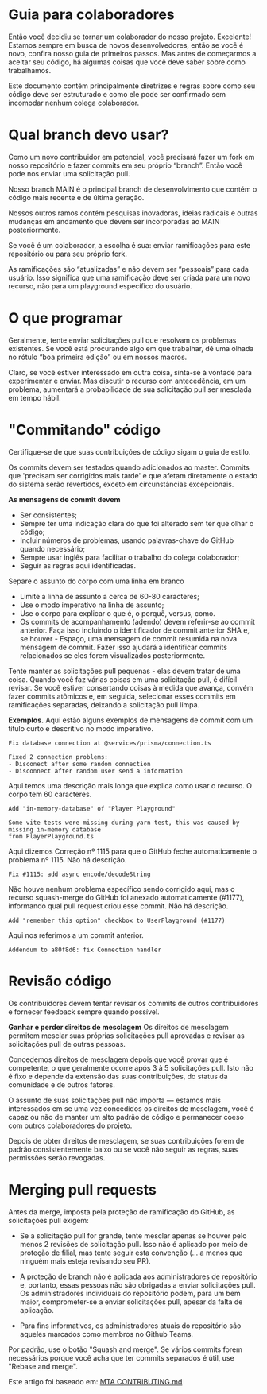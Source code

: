 # Guia para colaboradores
Então você decidiu se tornar um colaborador do nosso projeto. Excelente!
Estamos sempre em busca de novos desenvolvedores, então se você é novo, confira nosso guia de primeiros passos.
Mas antes de começarmos a aceitar seu código, há algumas coisas que você deve saber sobre como trabalhamos.

Este documento contém principalmente diretrizes e regras sobre como seu código deve ser estruturado e como ele pode ser confirmado sem incomodar nenhum colega colaborador.


# Qual branch devo usar?
Como um novo contribuidor em potencial, você precisará fazer um fork em nosso repositório e fazer commits em seu próprio “branch”. Então você pode nos enviar uma solicitação pull.

Nosso branch MAIN é o principal branch de desenvolvimento que contém o código mais recente e de última geração.

Nossos outros ramos contém pesquisas inovadoras, ideias radicais e outras mudanças em andamento que devem ser incorporadas ao MAIN posteriormente.

Se você é um colaborador, a escolha é sua: enviar ramificações para este repositório ou para seu próprio fork.

As ramificações são “atualizadas” e não devem ser “pessoais” para cada usuário. Isso significa que uma ramificação deve ser criada para um novo recurso, não para um playground específico do usuário.


# O que programar
Geralmente, tente enviar solicitações pull que resolvam os problemas existentes.
Se você está procurando algo em que trabalhar, dê uma olhada no rótulo “boa primeira edição” ou em nossos macros.

Claro, se você estiver interessado em outra coisa, sinta-se à vontade para experimentar e enviar. Mas discutir o recurso com antecedência, em um problema, aumentará a probabilidade de sua solicitação pull ser mesclada em tempo hábil.


# "Commitando" código
Certifique-se de que suas contribuições de código sigam o guia de estilo.

Os commits devem ser testados quando adicionados ao master. Commits que 'precisam ser corrigidos mais tarde' e que afetam diretamente o estado do sistema serão revertidos, exceto em circunstâncias excepcionais.

**As mensagens de commit devem**

- Ser consistentes;
- Sempre ter uma indicação clara do que foi alterado sem ter que olhar o código;
- Incluir números de problemas, usando palavras-chave do GitHub quando necessário;
- Sempre usar inglês para facilitar o trabalho do colega colaborador;
- Seguir as regras aqui identificadas.

Separe o assunto do corpo com uma linha em branco
- Limite a linha de assunto a cerca de 60-80 caracteres;
- Use o modo imperativo na linha de assunto;
- Use o corpo para explicar o que é, o porquê, versus, como.
- Os commits de acompanhamento (adendo) devem referir-se ao commit anterior. Faça isso incluindo o identificador de commit anterior SHA e, se houver - Espaço, uma mensagem de commit resumida na nova mensagem de commit. Fazer isso ajudará a identificar commits relacionados se eles forem visualizados posteriormente.

Tente manter as solicitações pull pequenas - elas devem tratar de uma coisa. Quando você faz várias coisas em uma solicitação pull, é difícil revisar. Se você estiver consertando coisas à medida que avança, convém fazer commits atômicos e, em seguida, selecionar esses commits em ramificações separadas, deixando a solicitação pull limpa.


**Exemplos.** Aqui estão alguns exemplos de mensagens de commit com um título curto e descritivo no modo imperativo.
```
Fix database connection at @services/prisma/connection.ts

Fixed 2 connection problems:
- Disconect after some random connection
- Disconnect after random user send a information
```

Aqui temos uma descrição mais longa que explica como usar o recurso. O corpo tem 60 caracteres.
```
Add "in-memory-database" of "Player Playground"

Some vite tests were missing during yarn test, this was caused by missing in-memory database
from PlayerPlayground.ts
```

Aqui dizemos Correção nº 1115 para que o GitHub feche automaticamente o problema nº 1115. Não há descrição.
```
Fix #1115: add async encode/decodeString
```

Não houve nenhum problema específico sendo corrigido aqui, mas o recurso squash-merge do GitHub foi anexado automaticamente (#1177), informando qual pull request criou esse commit. Não há descrição.
```
Add "remember this option" checkbox to UserPlayground (#1177)
```

Aqui nos referimos a um commit anterior.
```
Addendum to a80f8d6: fix Connection handler
```

# Revisão código
Os contribuidores devem tentar revisar os commits de outros contribuidores e fornecer feedback sempre quando possível.

**Ganhar e perder direitos de mesclagem**
Os direitos de mesclagem permitem mesclar suas próprias solicitações pull aprovadas e revisar as solicitações pull de outras pessoas.

Concedemos direitos de mesclagem depois que você provar que é competente, o que geralmente ocorre após 3 à 5 solicitações pull. Isto não é fixo e depende da extensão das suas contribuições, do status da comunidade e de outros fatores.

O assunto de suas solicitações pull não importa — estamos mais interessados em se uma vez concedidos os direitos de mesclagem, você é capaz ou não de manter um alto padrão de código e permanecer coeso com outros colaboradores do projeto.

Depois de obter direitos de mesclagem, se suas contribuições forem de padrão consistentemente baixo ou se você não seguir as regras, suas permissões serão revogadas.

# Merging pull requests
Antes da merge, imposta pela proteção de ramificação do GitHub, as solicitações pull exigem:

- Se a solicitação pull for grande, tente mesclar apenas se houver pelo menos 2 revisões de solicitação pull. Isso não é aplicado por meio de proteção de filial, mas tente seguir esta convenção (... a menos que ninguém mais esteja revisando seu PR).

- A proteção de branch não é aplicada aos administradores de repositório e, portanto, essas pessoas não são obrigadas a enviar solicitações pull. Os administradores individuais do repositório podem, para um bem maior, comprometer-se a enviar solicitações pull, apesar da falta de aplicação.

- Para fins informativos, os administradores atuais do repositório são aqueles marcados como membros no Github Teams.

Por padrão, use o botão "Squash and merge". Se vários commits forem necessários porque você acha que ter commits separados é útil, use "Rebase and merge".



Este artigo foi baseado em: [MTA CONTRIBUTING.md](https://github.com/multitheftauto/mtasa-blue/blob/master/CONTRIBUTING.md)
